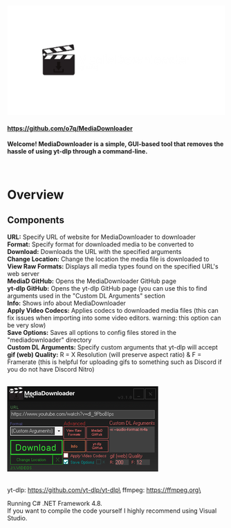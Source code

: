 <img src="images/gitbanner.png"/>

#### https://github.com/o7q/MediaDownloader

#### Welcome! MediaDownloader is a simple, GUI-based tool that removes the hassle of using yt-dlp through a command-line.
<br>

# Overview
## <b>Components</b>
<b>URL:</b> Specify URL of website for MediaDownloader to downloader\
<b>Format:</b> Specify format for downloaded media to be converted to\
<b>Download:</b> Downloads the URL with the specified arguments\
<b>Change Location:</b> Change the location the media file is downloaded to\
<b>View Raw Formats:</b> Displays all media types found on the specified URL's web server\
<b>MediaD GitHub:</b> Opens the MediaDownloader GitHub page\
<b>yt-dlp GitHub:</b> Opens the yt-dlp GitHub page (you can use this to find arguments used in the "Custom DL Arguments" section\
<b>Info:</b> Shows info about MediaDownloader\
<b>Apply Video Codecs:</b> Applies codecs to downloaded media files (this can fix issues when importing into some video editors. warning: this option can be very slow)\
<b>Save Options:</b> Saves all options to config files stored in the "mediadownloader" directory\
<b>Custom DL Arguments:</b> Specify custom arguments that yt-dlp will accept\
<b>gif (web) Quality:</b> R = X Resolution (will preserve aspect ratio) & F = Framerate (this is helpful for uploading gifs to something such as Discord if you do not have Discord Nitro)\
<br>

<img src="images/v310/v310.png"/>\
<br>

yt-dlp: https://github.com/yt-dlp/yt-dlp\
ffmpeg: https://ffmpeg.org\
<br>

Running C# .NET Framework 4.8.\
If you want to compile the code yourself I highly recommend using Visual Studio.